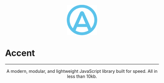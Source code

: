 <p align="center">
    <a href="https://accent.js.org" target="_blank" rel="noopener noreferrer"><img width="100" src="/docs/static/img/logo.png" alt="Accent Logo"></a>
</p>

<p align="center"><h1>Accent</h1></p>

---

<p align="center">A modern, modular, and lightweight JavaScript library built for speed. All in less than 10kb.</p>

